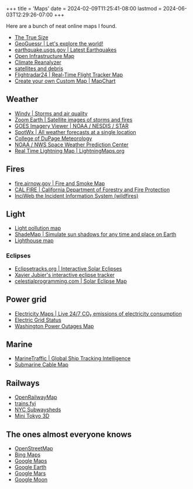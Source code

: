 +++
title = 'Maps'
date = 2024-02-09T11:25:41-08:00
lastmod = 2024-06-03T12:29:26-07:00
+++

Here are a bunch of neat online maps I found.

- [The True Size](https://www.thetruesize.com/)
- [GeoGuessr | Let's explore the world!](https://www.geoguessr.com/)
- [earthquake.usgs.gov | Latest Earthquakes](https://earthquake.usgs.gov/earthquakes/map/)
- [Open Infrastructure Map](https://openinframap.org/)
- [Climate Reanalyzer](https://climatereanalyzer.org/clim/sst_daily/)
- [satellites and debris](http://astria.tacc.utexas.edu/AstriaGraph/)
- [Flightradar24 | Real-Time Flight Tracker Map](https://www.flightradar24.com)
- [Create your own Custom Map | MapChart](https://www.mapchart.net/)

## Weather

- [Windy | Storms and air quality](https://www.windy.com)
- [Zoom Earth | Satellite images of storms and fires](https://zoom.earth/)
- [GOES Imagery Viewer | NOAA / NESDIS / STAR](https://www.star.nesdis.noaa.gov/goes/)
- [SpotWx | All weather forecasts at a single location](https://spotwx.com/)
- [College of DuPage Meteorology](https://weather.cod.edu/)
- [NOAA / NWS Space Weather Prediction Center](https://www.swpc.noaa.gov/)
- [Real Time Lightning Map | LightningMaps.org](https://www.lightningmaps.org)

## Fires

- [fire.airnow.gov | Fire and Smoke Map](https://fire.airnow.gov/)
- [CAL FIRE | California Department of Forestry and Fire Protection](https://www.fire.ca.gov/)
- [InciWeb the Incident Information System (wildfires)](https://inciweb.nwcg.gov/)

## Light

- [Light pollution map](https://www.lightpollutionmap.info/)
- [ShadeMap | Simulate sun shadows for any time and place on Earth](https://shademap.app/)
- [Lighthouse map](https://geodienst.github.io/lighthousemap/)

### Eclipses

- [Eclipsetracks.org | Interactive Solar Eclipses](https://eclipsetracks.org/?show=2024-04-08#NoIgtAzAdArAbAFgEwE4CmBqOIA04CMUCEMS+mA7LiBVAAwR3KbZ51RkUJ1xLXsAOCjAT4KVPGHbEx+GDH5R8TOjAgpFogSgEC+bKCjpI6dHbiQI4KlDjEJddgLpA)
- [Xavier Jubier's interactive eclipse tracker](http://xjubier.free.fr/en/site_pages/solar_eclipses/TSE_2024_GoogleMapFull.html)
- [celestialprogramming.com | Solar Eclipse Map](https://celestialprogramming.com/apps/SolarEclipseViewer/viewer.html)

## Power grid

- [Electricity Maps | Live 24/7 CO₂ emissions of electricity consumption](https://app.electricitymaps.com/map)
- [Electric Grid Status](https://www.gridstatus.io/)
- [Washington Power Outages Map](https://poweroutage.us/area/state/washington)

## Marine

- [MarineTraffic | Global Ship Tracking Intelligence](https://www.marinetraffic.com/en/ais/home)
- [Submarine Cable Map](https://www.submarinecablemap.com/)

## Railways

- [OpenRailwayMap](https://www.openrailwaymap.org/)
- [trains.fyi](https://trains.fyi/)
- [NYC Subwaysheds](https://subwaysheds.com)
- [Mini Tokyo 3D](https://minitokyo3d.com/)

## The ones almost everyone knows

- [OpenStreetMap](https://www.openstreetmap.org)
- [Bing Maps](https://www.bing.com/maps)
- [Google Maps](https://www.google.com/maps)
- [Google Earth](https://earth.google.com/web)
- [Google Mars](https://www.google.com/mars/)
- [Google Moon](https://www.google.com/moon/)
